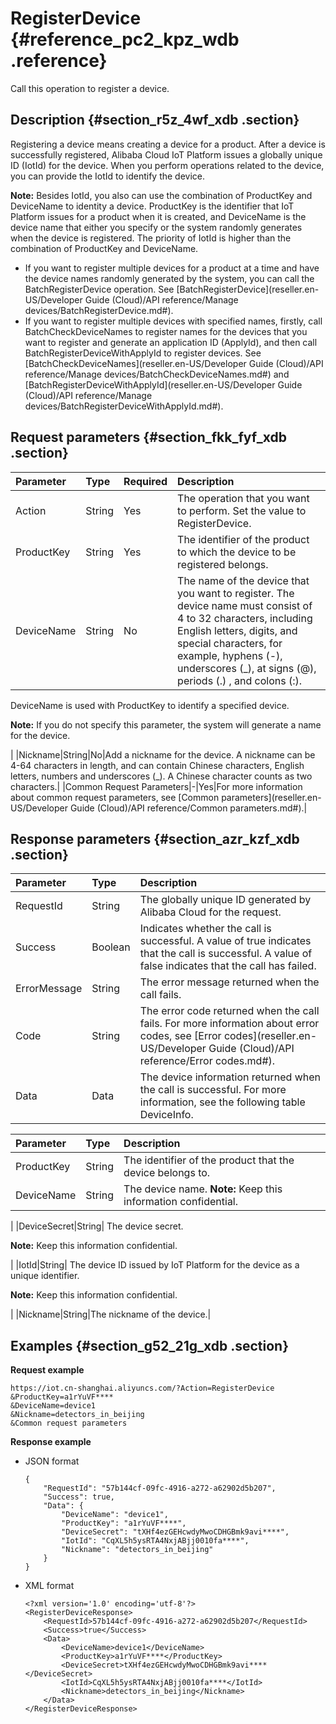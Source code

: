 # RegisterDevice {#reference_pc2_kpz_wdb .reference}

Call this operation to register a device.

## Description {#section_r5z_4wf_xdb .section}

Registering a device means creating a device for a product. After a device is successfully registered, Alibaba Cloud IoT Platform issues a globally unique ID \(IotId\) for the device. When you perform operations related to the device, you can provide the IotId to identify the device.

**Note:** Besides IotId, you also can use the combination of ProductKey and DeviceName to identity a device. ProductKey is the identifier that IoT Platform issues for a product when it is created, and DeviceName is the device name that either you specify or the system randomly generates when the device is registered. The priority of IotId is higher than the combination of ProductKey and DeviceName.

-   If you want to register multiple devices for a product at a time and have the device names randomly generated by the system, you can call the BatchRegisterDevice operation. See [BatchRegisterDevice](reseller.en-US/Developer Guide (Cloud)/API reference/Manage devices/BatchRegisterDevice.md#).
-   If you want to register multiple devices with specified names, firstly, call BatchCheckDeviceNames to register names for the devices that you want to register and generate an application ID \(ApplyId\), and then call BatchRegisterDeviceWithApplyId to register devices. See [BatchCheckDeviceNames](reseller.en-US/Developer Guide (Cloud)/API reference/Manage devices/BatchCheckDeviceNames.md#) and [BatchRegisterDeviceWithApplyId](reseller.en-US/Developer Guide (Cloud)/API reference/Manage devices/BatchRegisterDeviceWithApplyId.md#).

## Request parameters {#section_fkk_fyf_xdb .section}

|Parameter|Type|Required|Description|
|:--------|:---|:-------|:----------|
|Action|String|Yes|The operation that you want to perform. Set the value to RegisterDevice.|
|ProductKey|String|Yes|The identifier of the product to which the device to be registered belongs.|
|DeviceName|String|No| The name of the device that you want to register. The device name must consist of 4 to 32 characters, including English letters, digits, and special characters, for example, hyphens \(-\), underscores \(\_\), at signs \(@\), periods \(.\) , and colons \(:\).

 DeviceName is used with ProductKey to identify a specified device.

 **Note:** If you do not specify this parameter, the system will generate a name for the device.

 |
|Nickname|String|No|Add a nickname for the device. A nickname can be 4-64 characters in length, and can contain Chinese characters, English letters, numbers and underscores \(\_\). A Chinese character counts as two characters.|
|Common Request Parameters|-|Yes|For more information about common request parameters, see [Common parameters](reseller.en-US/Developer Guide (Cloud)/API reference/Common parameters.md#).|

## Response parameters {#section_azr_kzf_xdb .section}

|Parameter|Type|Description|
|:--------|:---|:----------|
|RequestId|String|The globally unique ID generated by Alibaba Cloud for the request.|
|Success|Boolean|Indicates whether the call is successful. A value of true indicates that the call is successful. A value of false indicates that the call has failed.|
|ErrorMessage|String|The error message returned when the call fails.|
|Code|String|The error code returned when the call fails. For more information about error codes, see [Error codes](reseller.en-US/Developer Guide (Cloud)/API reference/Error codes.md#).|
|Data|Data|The device information returned when the call is successful. For more information, see the following table DeviceInfo.|

|Parameter|Type|Description|
|:--------|:---|:----------|
|ProductKey|String|The identifier of the product that the device belongs to.|
|DeviceName|String|The device name. **Note:** Keep this information confidential.

 |
|DeviceSecret|String| The device secret.

 **Note:** Keep this information confidential.

 |
|IotId|String| The device ID issued by IoT Platform for the device as a unique identifier.

 **Note:** Keep this information confidential.

 |
|Nickname|String|The nickname of the device.|

## Examples {#section_g52_21g_xdb .section}

**Request example**

``` {#codeblock_zsv_dr9_lrt}
https://iot.cn-shanghai.aliyuncs.com/?Action=RegisterDevice
&ProductKey=a1rYuVF****
&DeviceName=device1
&Nickname=detectors_in_beijing
&Common request parameters
```

**Response example**

-   JSON format

    ``` {#codeblock_y1j_xom_he6}
    {
        "RequestId": "57b144cf-09fc-4916-a272-a62902d5b207", 
        "Success": true, 
        "Data": {
            "DeviceName": "device1", 
            "ProductKey": "a1rYuVF****", 
            "DeviceSecret": "tXHf4ezGEHcwdyMwoCDHGBmk9avi****", 
            "IotId": "CqXL5h5ysRTA4NxjABjj0010fa****", 
            "Nickname": "detectors_in_beijing"
        }
    }
    ```

-   XML format

    ``` {#codeblock_xww_lkd_3bk}
    <?xml version='1.0' encoding='utf-8'?>
    <RegisterDeviceResponse>
        <RequestId>57b144cf-09fc-4916-a272-a62902d5b207</RequestId>
        <Success>true</Success>
        <Data>
            <DeviceName>device1</DeviceName>
            <ProductKey>a1rYuVF****</ProductKey>
            <DeviceSecret>tXHf4ezGEHcwdyMwoCDHGBmk9avi****</DeviceSecret>
            <IotId>CqXL5h5ysRTA4NxjABjj0010fa****</IotId>
            <Nickname>detectors_in_beijing</Nickname>
        </Data>
    </RegisterDeviceResponse>
    ```


